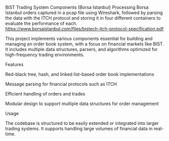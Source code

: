 BIST Trading System Components
(Borsa Istanbul)
Processing Borsa Istanbul orders captured in a pcap file using Wireshark, followed by parsing the data with the ITCH protocol and storing it in four different containers to evaluate the performance of each.
https://www.borsaistanbul.com/files/bistech-itch-protocol-specification.pdf


This project implements various components essential for building and managing an order book system, 
with a focus on financial markets like BIST. It includes multiple data structures, parsers,
and algorithms optimized for high-frequency trading environments.


Features

Red-black tree, hash, and linked list-based order book implementations

Message parsing for financial protocols such as ITCH

Efficient handling of orders and trades

Modular design to support multiple data structures for order management

Usage

The codebase is structured to be easily extended or integrated into larger trading
systems. It supports handling large volumes of financial data in real-time.

